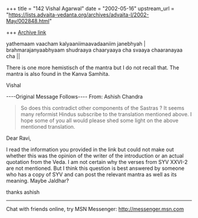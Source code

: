 +++
title = "142 Vishal Agarwal"
date = "2002-05-16"
upstream_url = "https://lists.advaita-vedanta.org/archives/advaita-l/2002-May/002848.html"

+++
[Archive link](https://lists.advaita-vedanta.org/archives/advaita-l/2002-May/002848.html)

yathemaam vaacham kalyaaniimaavadaaniim janebhyah |
brahmarajanyaabhyaam shudraaya chaaryaaya cha svaaya chaaranayaa cha ||

There is one more hemistisch of the mantra but I do not recall that. The
mantra is also found in the Kanva Samhita.

Vishal

----Original Message Follows----
From: Ashish Chandra <ramkisno at HOTMAIL.COM>
>
 >So does this contradict other components of the
 >Sastras ?  It seems many reformist Hindus subscribe to
 >the translation mentioned above.  I hope some of you
 >all would please shed some light on the above
 >mentioned translation.
 >

Dear Ravi,

I read the information you provided in the link but could not make out
whether this was the opinion of the writer of the introduction or an
actual quotation from the Veda. I am not certain why the verses from SYV
XXVI-2 are not mentioned. But I think this question is best answered by
someone who has a copy of SYV and can post the relevant mantra as well as
its meaning. Maybe Jaldhar?

thanks
ashish


_________________________________________________________________
Chat with friends online, try MSN Messenger: http://messenger.msn.com

